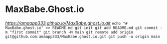 # MaxBabe.Ghost.io
_https://amaapp333.github.io/MaxBabe.ghost.io.git_
``echo "# MaxBabe.ghost.io" >> README.md
git init
git add README.md
git commit -m "first commit"
git branch -M main
git remote add origin git@github.com:amaapp333/MaxBabe.ghost.io.git
git push -u origin main
``



